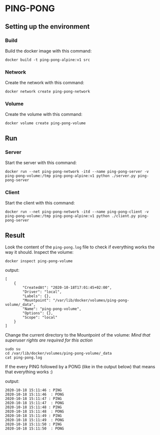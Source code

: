 # PING-PONG


## Setting up the environment

### Build
Build the docker image with this command:
```
docker build -t ping-pong-alpine:v1 src
```
### Network
Create the network with this command:
```
docker network create ping-pong-network 
```

### Volume
Create the volume with this command:
```
docker volume create ping-pong-volume
```

## Run
### Server
Start the server with this command:
```
docker run --net ping-pong-network -itd --name ping-pong-server -v ping-pong-volume:/tmp ping-pong-alpine:v1 python ./server.py ping-pong-server
```
### Client
Start the client with this command:
```
docker run --net ping-pong-network -itd --name ping-pong-client -v ping-pong-volume:/tmp ping-pong-alpine:v1 python ./client.py ping-pong-server
```

## Result
Look the content of the `ping-pong.log` file to check if everything works the way it should.
Inspect the volume:
```
docker inspect ping-pong-volume
```
output:
```
[
    {
        "CreatedAt": "2020-10-18T17:01:45+02:00",
        "Driver": "local",
        "Labels": {},
        "Mountpoint": "/var/lib/docker/volumes/ping-pong-volume/_data",
        "Name": "ping-pong-volume",
        "Options": {},
        "Scope": "local"
    }
]
```
Change the current directory to the Mountpoint of the volume:
*Mind that superuser rights are required for this action*
```
sudo su
cd /var/lib/docker/volumes/ping-pong-volume/_data
cat ping-pong.log
```
If the every PING followed by a PONG (like in the output below) that means that everything works :)

output:
```
2020-10-18 15:11:46 : PING
2020-10-18 15:11:46  : PONG
2020-10-18 15:11:47 : PING
2020-10-18 15:11:47  : PONG
2020-10-18 15:11:48 : PING
2020-10-18 15:11:48  : PONG
2020-10-18 15:11:49 : PING
2020-10-18 15:11:49  : PONG
2020-10-18 15:11:50 : PING
2020-10-18 15:11:50  : PONG
```